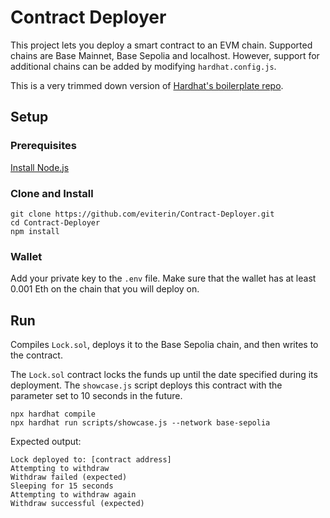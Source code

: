 # Contract Deployer

This project lets you deploy a smart contract to an EVM chain. 
Supported chains are Base Mainnet, Base Sepolia and localhost. However, support for  additional chains can be added by modifying `hardhat.config.js`.

This is a very trimmed down version of [Hardhat's boilerplate repo](https://github.com/NomicFoundation/hardhat-boilerplate).

## Setup
### Prerequisites
[Install Node.js](https://nodejs.org/en/download/package-manager)

### Clone and Install
```
git clone https://github.com/eviterin/Contract-Deployer.git
cd Contract-Deployer
npm install 
```

### Wallet

Add your private key to the `.env` file. 
Make sure that the wallet has at least 0.001 Eth on the chain that you will deploy on. 

## Run

Compiles `Lock.sol`, deploys it to the Base Sepolia chain, and then writes to the contract.

The `Lock.sol` contract locks the funds up until the date specified during its deployment. The `showcase.js` script deploys this contract with the parameter set to 10 seconds in the future. 

```shell
npx hardhat compile
npx hardhat run scripts/showcase.js --network base-sepolia
```

Expected output:
```
Lock deployed to: [contract address]
Attempting to withdraw
Withdraw failed (expected)
Sleeping for 15 seconds
Attempting to withdraw again
Withdraw successful (expected)
```
